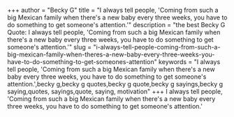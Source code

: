 +++
author = "Becky G"
title = "I always tell people, 'Coming from such a big Mexican family when there's a new baby every three weeks, you have to do something to get someone's attention.'"
description = "the best Becky G Quote: I always tell people, 'Coming from such a big Mexican family when there's a new baby every three weeks, you have to do something to get someone's attention.'"
slug = "i-always-tell-people-coming-from-such-a-big-mexican-family-when-theres-a-new-baby-every-three-weeks-you-have-to-do-something-to-get-someones-attention"
keywords = "I always tell people, 'Coming from such a big Mexican family when there's a new baby every three weeks, you have to do something to get someone's attention.',becky g,becky g quotes,becky g quote,becky g sayings,becky g saying,quotes, sayings,quote, saying, motivation"
+++
I always tell people, 'Coming from such a big Mexican family when there's a new baby every three weeks, you have to do something to get someone's attention.'
